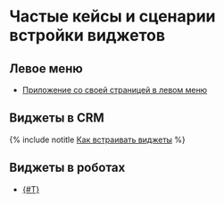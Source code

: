 # Частые кейсы и сценарии встройки виджетов

## Левое меню

- [Приложение со своей страницей в левом меню](https://dev.1c-bitrix.ru/learning/course/index.php?COURSE_ID=266&LESSON_ID=25538&LESSON_PATH=25398.25506.25530.25538)

## Виджеты в CRM

{% include notitle [Как встраивать виджеты](../../tutorials/crm/crm-widgets/index.md) %}

## Виджеты в роботах

- [{#T}](../../tutorials/bizproc/setting-robot.md)
